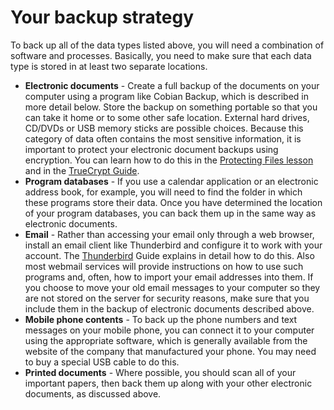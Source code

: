 [Title]: # (Your backup strategy)
[Difficulty]: # (Advanced)
[Order]: # (2)

# Your backup strategy

To back up all of the data types listed above, you will need a combination of software and processes. Basically, you need to make sure that each data type is stored in at least two separate locations.

*   **Electronic documents** - Create a full backup of the documents on your computer using a program like Cobian Backup, which is described in more detail below. Store the backup on something portable so that you can take it home or to some other safe location. External hard drives, CD/DVDs or USB memory sticks are possible choices. Because this category of data often contains the most sensitive information, it is important to protect your electronic document backups using encryption. You can learn how to do this in the [Protecting Files lesson](umbrella://lesson/protecting-files) and in the [TrueCrypt Guide](umbrella://lesson/truecrypt).
*   **Program databases** - If you use a calendar application or an electronic address book, for example, you will need to find the folder in which these programs store their data. Once you have determined the location of your program databases, you can back them up in the same way as electronic documents.
*   **Email** - Rather than accessing your email only through a web browser, install an email client like Thunderbird and configure it to work with your account. The [Thunderbird](umbrella://lesson/thunderbird) Guide explains in detail how to do this. Also most webmail services will provide instructions on how to use such programs and, often, how to import your email addresses into them. If you choose to move your old email messages to your computer so they are not stored on the server for security reasons, make sure that you include them in the backup of electronic documents described above.
*   **Mobile phone contents** - To back up the phone numbers and text messages on your mobile phone, you can connect it to your computer using the appropriate software, which is generally available from the website of the company that manufactured your phone. You may need to buy a special USB cable to do this.
*   **Printed documents** - Where possible, you should scan all of your important papers, then back them up along with your other electronic documents, as discussed above.